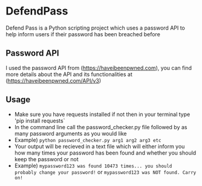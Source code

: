 # DefendPass
Defend Pass is a Python scripting project which uses a password API to help inform users if their password has been breached before

## Password API

I used the password API from (https://haveibeenpwned.com), you can find more details about the API and its functionalities at (https://haveibeenpwned.com/API/v3)

## Usage
* Make sure you have requests installed if not then in your terminal type 'pip install requests`
* In the command line call the password_checker.py file followed by as many password arguments as you would like
* Example) `python password_checker.py arg1 arg2 arg3 etc`
* Your output will be recieved in a text file which will either inform you how many times your password has been found and whether you should keep the password or not
* Example) `mypassword123 was found 10473 times... you should probably change your password!` or `mypassword123 was NOT found. Carry on!`
